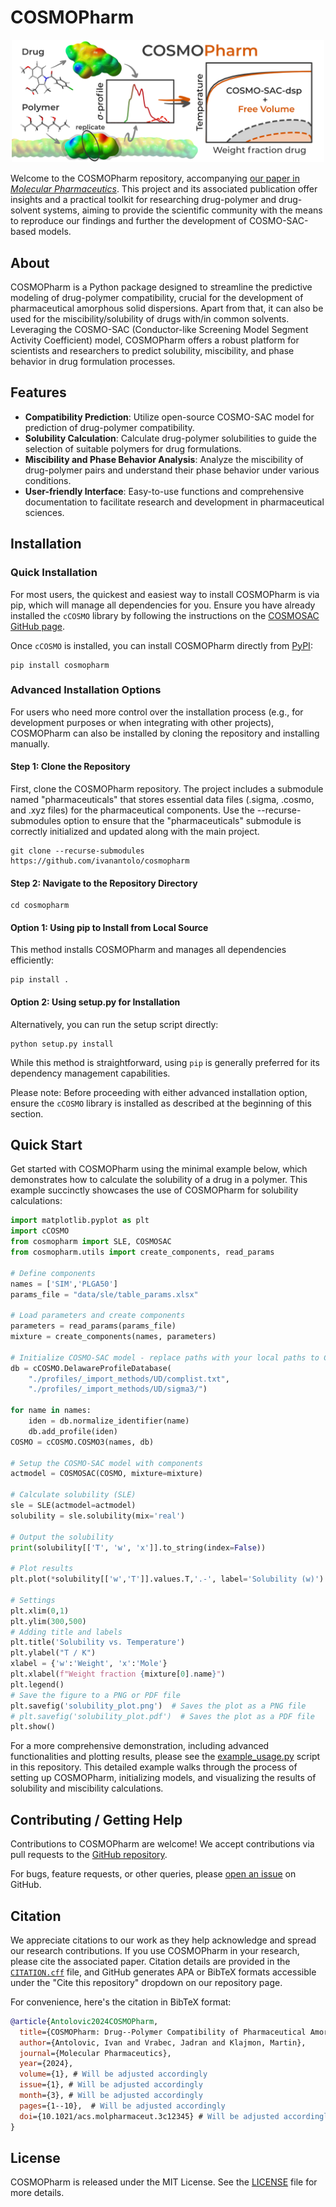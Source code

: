 # COSMOPharm

<p align="center">
  <img src=https://github.com/ivanantolo/cosmopharm/raw/main/TOC.png alt="TOC Figure" width="500"/>
</p>


Welcome to the COSMOPharm repository, accompanying [our paper in *Molecular Pharmaceutics*](https://dx.doi.org/10.1021/acs.jctc.9b01016). This project and its associated publication offer insights and a practical toolkit for researching drug-polymer and drug-solvent systems, aiming to provide the scientific community with the means to reproduce our findings and further the development of COSMO-SAC-based models.

## About 

COSMOPharm is a Python package designed to streamline the predictive modeling of drug-polymer compatibility, crucial for the development of pharmaceutical amorphous solid dispersions. Apart from that, it can also be used for the miscibility/solubility of drugs with/in common solvents. Leveraging the COSMO-SAC (Conductor-like Screening Model Segment Activity Coefficient) model, COSMOPharm offers a robust platform for scientists and researchers to predict solubility, miscibility, and phase behavior in drug formulation processes.

## Features

- **Compatibility Prediction**: Utilize open-source COSMO-SAC model for prediction of drug-polymer compatibility.
- **Solubility Calculation**: Calculate drug-polymer solubilities to guide the selection of suitable polymers for drug formulations.
- **Miscibility and Phase Behavior Analysis**: Analyze the miscibility of drug-polymer pairs and understand their phase behavior under various conditions.
- **User-friendly Interface**: Easy-to-use functions and comprehensive documentation to facilitate research and development in pharmaceutical sciences.

## Installation

### Quick Installation
For most users, the quickest and easiest way to install COSMOPharm is via pip, which will manage all dependencies for you. Ensure you have already installed the `cCOSMO` library by following the instructions on the [COSMOSAC GitHub page](https://github.com/usnistgov/COSMOSAC).

Once `cCOSMO` is installed, you can install COSMOPharm directly from [PyPI](https://pypi.org/project/cosmopharm/):

```
pip install cosmopharm
```

### Advanced Installation Options

For users who need more control over the installation process (e.g., for development purposes or when integrating with other projects), COSMOPharm can also be installed by cloning the repository and installing manually. 

#### Step 1: Clone the Repository

First, clone the COSMOPharm repository. The project includes a submodule named "pharmaceuticals" that stores essential data files (.sigma, .cosmo, and .xyz files) for the pharmaceutical components. Use the --recurse-submodules option to ensure that the "pharmaceuticals" submodule is correctly initialized and updated along with the main project.
```
git clone --recurse-submodules https://github.com/ivanantolo/cosmopharm
```

#### Step 2: Navigate to the Repository Directory

```
cd cosmopharm
```

#### Option 1: Using pip to Install from Local Source

This method installs COSMOPharm and manages all dependencies efficiently:

```
pip install .
```


#### Option 2: Using setup.py for Installation

Alternatively, you can run the setup script directly:

```
python setup.py install
```

While this method is straightforward, using `pip` is generally preferred for its dependency management capabilities.

Please note: Before proceeding with either advanced installation option, ensure the `cCOSMO` library is installed as described at the beginning of this section.

## Quick Start

Get started with COSMOPharm using the minimal example below, which demonstrates how to calculate the solubility of a drug in a polymer. This example succinctly showcases the use of COSMOPharm for solubility calculations:


```python
import matplotlib.pyplot as plt
import cCOSMO
from cosmopharm import SLE, COSMOSAC
from cosmopharm.utils import create_components, read_params

# Define components
names = ['SIM','PLGA50']
params_file = "data/sle/table_params.xlsx"

# Load parameters and create components
parameters = read_params(params_file)
mixture = create_components(names, parameters)

# Initialize COSMO-SAC model - replace paths with your local paths to COSMO profiles
db = cCOSMO.DelawareProfileDatabase(
    "./profiles/_import_methods/UD/complist.txt",
    "./profiles/_import_methods/UD/sigma3/")

for name in names:
    iden = db.normalize_identifier(name)
    db.add_profile(iden)
COSMO = cCOSMO.COSMO3(names, db)

# Setup the COSMO-SAC model with components
actmodel = COSMOSAC(COSMO, mixture=mixture)

# Calculate solubility (SLE)
sle = SLE(actmodel=actmodel)
solubility = sle.solubility(mix='real')

# Output the solubility
print(solubility[['T', 'w', 'x']].to_string(index=False))

# Plot results
plt.plot(*solubility[['w','T']].values.T,'.-', label='Solubility (w)')

# Settings
plt.xlim(0,1)
plt.ylim(300,500)
# Adding title and labels
plt.title('Solubility vs. Temperature')
plt.ylabel("T / K")
xlabel = {'w':'Weight', 'x':'Mole'}
plt.xlabel(f"Weight fraction {mixture[0].name}")
plt.legend()
# Save the figure to a PNG or PDF file
plt.savefig('solubility_plot.png')  # Saves the plot as a PNG file
# plt.savefig('solubility_plot.pdf')  # Saves the plot as a PDF file
plt.show()
```

For a more comprehensive demonstration, including advanced functionalities and plotting results, please see the [example_usage.py](https://github.com/ivanantolo/cosmopharm/blob/main/example_usage.py) script in this repository. This detailed example walks through the process of setting up COSMOPharm, initializing models, and visualizing the results of solubility and miscibility calculations.

## Contributing / Getting Help

Contributions to COSMOPharm are welcome! We accept contributions via pull requests to the [GitHub repository](https://github.com/ivanantolo/cosmopharm). 

For bugs, feature requests, or other queries, please [open an issue](https://github.com/ivanantolo/cosmopharm/issues) on GitHub.


## Citation

We appreciate citations to our work as they help acknowledge and spread our research contributions. If you use COSMOPharm in your research, please cite the associated paper. Citation details are provided in the [`CITATION.cff`](https://github.com/ivanantolo/cosmopharm/CITATION.cff) file, and GitHub generates APA or BibTeX formats accessible under the "Cite this repository" dropdown on our repository page.

For convenience, here's the citation in BibTeX format:

```bibtex
@article{Antolovic2024COSMOPharm,
  title={COSMOPharm: Drug--Polymer Compatibility of Pharmaceutical Amorphous Solid Dispersions from COSMO-SAC},
  author={Antolovic, Ivan and Vrabec, Jadran and Klajmon, Martin},
  journal={Molecular Pharmaceutics},
  year={2024},
  volume={1}, # Will be adjusted accordingly
  issue={1}, # Will be adjusted accordingly
  month={3}, # Will be adjusted accordingly
  pages={1--10},  # Will be adjusted accordingly
  doi={10.1021/acs.molpharmaceut.3c12345} # Will be adjusted accordingly
}
```

## License

COSMOPharm is released under the MIT License. See the [LICENSE](https://github.com/ivanantolo/cosmopharm/LICENSE) file for more details.